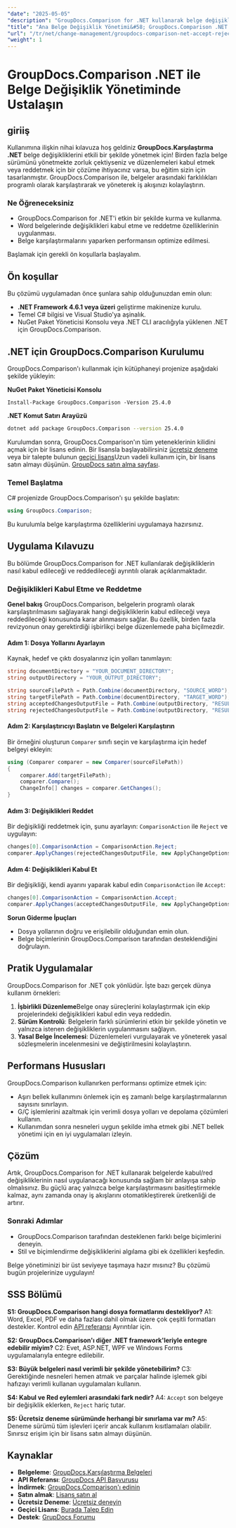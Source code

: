 ```yaml
---
"date": "2025-05-05"
"description": "GroupDocs.Comparison for .NET kullanarak belge değişikliklerini nasıl yöneteceğinizi öğrenin. Word belgelerindeki düzenlemeleri programlı olarak karşılaştırarak, kabul ederek veya reddederek iş akışınızı kolaylaştırın."
"title": "Ana Belge Değişiklik Yönetimi&#58; GroupDocs.Comparison .NET ile Düzenlemeleri Kabul Edin ve Reddedin"
"url": "/tr/net/change-management/groupdocs-comparison-net-accept-reject-changes/"
"weight": 1
---
```


# GroupDocs.Comparison .NET ile Belge Değişiklik Yönetiminde Ustalaşın

## giriiş

Kullanımına ilişkin nihai kılavuza hoş geldiniz **GroupDocs.Karşılaştırma .NET** belge değişikliklerini etkili bir şekilde yönetmek için! Birden fazla belge sürümünü yönetmekte zorluk çektiyseniz ve düzenlemeleri kabul etmek veya reddetmek için bir çözüme ihtiyacınız varsa, bu eğitim sizin için tasarlanmıştır. GroupDocs.Comparison ile, belgeler arasındaki farklılıkları programlı olarak karşılaştırarak ve yöneterek iş akışınızı kolaylaştırın.

### Ne Öğreneceksiniz
- GroupDocs.Comparison for .NET'i etkin bir şekilde kurma ve kullanma.
- Word belgelerinde değişiklikleri kabul etme ve reddetme özelliklerinin uygulanması.
- Belge karşılaştırmalarını yaparken performansın optimize edilmesi.

Başlamak için gerekli ön koşullarla başlayalım.

## Ön koşullar
Bu çözümü uygulamadan önce şunlara sahip olduğunuzdan emin olun:

- **.NET Framework 4.6.1 veya üzeri** geliştirme makinenize kurulu.
- Temel C# bilgisi ve Visual Studio'ya aşinalık.
- NuGet Paket Yöneticisi Konsolu veya .NET CLI aracılığıyla yüklenen .NET için GroupDocs.Comparison.

## .NET için GroupDocs.Comparison Kurulumu

GroupDocs.Comparison'ı kullanmak için kütüphaneyi projenize aşağıdaki şekilde yükleyin:

**NuGet Paket Yöneticisi Konsolu**
```
Install-Package GroupDocs.Comparison -Version 25.4.0
```

**\.NET Komut Satırı Arayüzü**
```bash
dotnet add package GroupDocs.Comparison --version 25.4.0
```

Kurulumdan sonra, GroupDocs.Comparison'ın tüm yeteneklerinin kilidini açmak için bir lisans edinin. Bir lisansla başlayabilirsiniz [ücretsiz deneme](https://releases.groupdocs.com/comparison/net/) veya bir talepte bulunun [geçici lisans](https://purchase.groupdocs.com/temporary-license/)Uzun vadeli kullanım için, bir lisans satın almayı düşünün. [GroupDocs satın alma sayfası](https://purchase.groupdocs.com/buy).

### Temel Başlatma

C# projenizde GroupDocs.Comparison'ı şu şekilde başlatın:

```csharp
using GroupDocs.Comparison;
```

Bu kurulumla belge karşılaştırma özelliklerini uygulamaya hazırsınız.

## Uygulama Kılavuzu
Bu bölümde GroupDocs.Comparison for .NET kullanılarak değişikliklerin nasıl kabul edileceği ve reddedileceği ayrıntılı olarak açıklanmaktadır.

### Değişiklikleri Kabul Etme ve Reddetme

**Genel bakış**
GroupDocs.Comparison, belgelerin programlı olarak karşılaştırılmasını sağlayarak hangi değişikliklerin kabul edileceği veya reddedileceği konusunda karar alınmasını sağlar. Bu özellik, birden fazla revizyonun onay gerektirdiği işbirlikçi belge düzenlemede paha biçilmezdir.

#### Adım 1: Dosya Yollarını Ayarlayın
Kaynak, hedef ve çıktı dosyalarınız için yolları tanımlayın:

```csharp
string documentDirectory = "YOUR_DOCUMENT_DIRECTORY";
string outputDirectory = "YOUR_OUTPUT_DIRECTORY";

string sourceFilePath = Path.Combine(documentDirectory, "SOURCE_WORD");
string targetFilePath = Path.Combine(documentDirectory, "TARGET_WORD");
string acceptedChangesOutputFile = Path.Combine(outputDirectory, "RESULT_WITH_ACCEPTED_CHANGE_WORD");
string rejectedChangesOutputFile = Path.Combine(outputDirectory, "RESULT_WITH_REJECTED_CHANGE_WORD");
```

#### Adım 2: Karşılaştırıcıyı Başlatın ve Belgeleri Karşılaştırın
Bir örneğini oluşturun `Comparer` sınıfı seçin ve karşılaştırma için hedef belgeyi ekleyin:

```csharp
using (Comparer comparer = new Comparer(sourceFilePath))
{
    comparer.Add(targetFilePath);
    comparer.Compare();
    ChangeInfo[] changes = comparer.GetChanges();
}
```

#### Adım 3: Değişiklikleri Reddet
Bir değişikliği reddetmek için, şunu ayarlayın: `ComparisonAction` ile `Reject` ve uygulayın:

```csharp
changes[0].ComparisonAction = ComparisonAction.Reject;
comparer.ApplyChanges(rejectedChangesOutputFile, new ApplyChangeOptions { Changes = changes, SaveOriginalState = true });
```

#### Adım 4: Değişiklikleri Kabul Et
Bir değişikliği, kendi ayarını yaparak kabul edin `ComparisonAction` ile `Accept`:

```csharp
changes[0].ComparisonAction = ComparisonAction.Accept;
comparer.ApplyChanges(acceptedChangesOutputFile, new ApplyChangeOptions { Changes = changes });
```

**Sorun Giderme İpuçları**
- Dosya yollarının doğru ve erişilebilir olduğundan emin olun.
- Belge biçimlerinin GroupDocs.Comparison tarafından desteklendiğini doğrulayın.

## Pratik Uygulamalar
GroupDocs.Comparison for .NET çok yönlüdür. İşte bazı gerçek dünya kullanım örnekleri:

1. **İşbirlikli Düzenleme**Belge onay süreçlerini kolaylaştırmak için ekip projelerindeki değişiklikleri kabul edin veya reddedin.
2. **Sürüm Kontrolü**: Belgelerin farklı sürümlerini etkin bir şekilde yönetin ve yalnızca istenen değişikliklerin uygulanmasını sağlayın.
3. **Yasal Belge İncelemesi**: Düzenlemeleri vurgulayarak ve yöneterek yasal sözleşmelerin incelenmesini ve değiştirilmesini kolaylaştırın.

## Performans Hususları
GroupDocs.Comparison kullanırken performansı optimize etmek için:
- Aşırı bellek kullanımını önlemek için eş zamanlı belge karşılaştırmalarının sayısını sınırlayın.
- G/Ç işlemlerini azaltmak için verimli dosya yolları ve depolama çözümleri kullanın.
- Kullanımdan sonra nesneleri uygun şekilde imha etmek gibi .NET bellek yönetimi için en iyi uygulamaları izleyin.

## Çözüm
Artık, GroupDocs.Comparison for .NET kullanarak belgelerde kabul/red değişikliklerinin nasıl uygulanacağı konusunda sağlam bir anlayışa sahip olmalısınız. Bu güçlü araç yalnızca belge karşılaştırmasını basitleştirmekle kalmaz, aynı zamanda onay iş akışlarını otomatikleştirerek üretkenliği de artırır.

### Sonraki Adımlar
- GroupDocs.Comparison tarafından desteklenen farklı belge biçimlerini deneyin.
- Stil ve biçimlendirme değişikliklerini algılama gibi ek özellikleri keşfedin.

Belge yönetiminizi bir üst seviyeye taşımaya hazır mısınız? Bu çözümü bugün projelerinize uygulayın!

## SSS Bölümü
**S1: GroupDocs.Comparison hangi dosya formatlarını destekliyor?**
A1: Word, Excel, PDF ve daha fazlası dahil olmak üzere çok çeşitli formatları destekler. Kontrol edin [API referansı](https://reference.groupdocs.com/comparison/net/) Ayrıntılar için.

**S2: GroupDocs.Comparison'ı diğer .NET framework'leriyle entegre edebilir miyim?**
C2: Evet, ASP.NET, WPF ve Windows Forms uygulamalarıyla entegre edilebilir.

**S3: Büyük belgeleri nasıl verimli bir şekilde yönetebilirim?**
C3: Gerektiğinde nesneleri hemen atmak ve parçalar halinde işlemek gibi hafızayı verimli kullanan uygulamaları kullanın.

**S4: Kabul ve Red eylemleri arasındaki fark nedir?**
A4: `Accept` son belgeye bir değişiklik eklerken, `Reject` hariç tutar.

**S5: Ücretsiz deneme sürümünde herhangi bir sınırlama var mı?**
A5: Deneme sürümü tüm işlevleri içerir ancak kullanım kısıtlamaları olabilir. Sınırsız erişim için bir lisans satın almayı düşünün.

## Kaynaklar
- **Belgeleme**: [GroupDocs.Karşılaştırma Belgeleri](https://docs.groupdocs.com/comparison/net/)
- **API Referansı**: [GroupDocs API Başvurusu](https://reference.groupdocs.com/comparison/net/)
- **İndirmek**: [GroupDocs.Comparison'ı edinin](https://releases.groupdocs.com/comparison/net/)
- **Satın almak**: [Lisans satın al](https://purchase.groupdocs.com/buy)
- **Ücretsiz Deneme**: [Ücretsiz deneyin](https://releases.groupdocs.com/comparison/net/)
- **Geçici Lisans**: [Burada Talep Edin](https://purchase.groupdocs.com/temporary-license/)
- **Destek**: [GrupDocs Forumu](https://forum.groupdocs.com/c/comparison/)